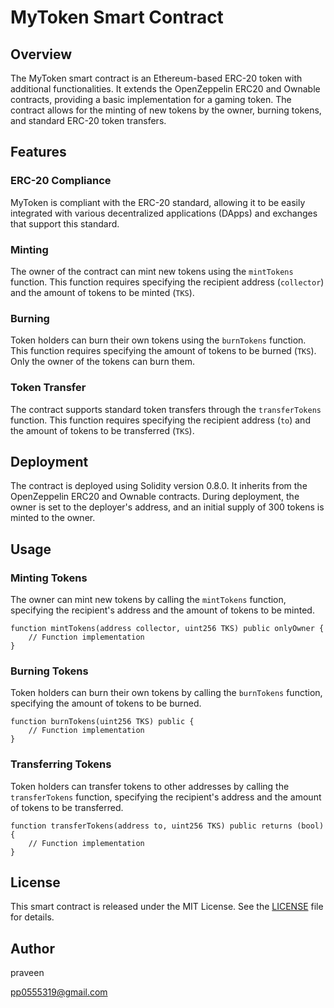 # MyToken Smart Contract

## Overview

The MyToken smart contract is an Ethereum-based ERC-20 token with additional functionalities. It extends the OpenZeppelin ERC20 and Ownable contracts, providing a basic implementation for a gaming token. The contract allows for the minting of new tokens by the owner, burning tokens, and standard ERC-20 token transfers.

## Features

### ERC-20 Compliance

MyToken is compliant with the ERC-20 standard, allowing it to be easily integrated with various decentralized applications (DApps) and exchanges that support this standard.

### Minting

The owner of the contract can mint new tokens using the `mintTokens` function. This function requires specifying the recipient address (`collector`) and the amount of tokens to be minted (`TKS`).

### Burning

Token holders can burn their own tokens using the `burnTokens` function. This function requires specifying the amount of tokens to be burned (`TKS`). Only the owner of the tokens can burn them.

### Token Transfer

The contract supports standard token transfers through the `transferTokens` function. This function requires specifying the recipient address (`to`) and the amount of tokens to be transferred (`TKS`).

## Deployment

The contract is deployed using Solidity version 0.8.0. It inherits from the OpenZeppelin ERC20 and Ownable contracts. During deployment, the owner is set to the deployer's address, and an initial supply of 300 tokens is minted to the owner.

## Usage

### Minting Tokens

The owner can mint new tokens by calling the `mintTokens` function, specifying the recipient's address and the amount of tokens to be minted.

```solidity
function mintTokens(address collector, uint256 TKS) public onlyOwner {
    // Function implementation
}
```

### Burning Tokens

Token holders can burn their own tokens by calling the `burnTokens` function, specifying the amount of tokens to be burned.

```solidity
function burnTokens(uint256 TKS) public {
    // Function implementation
}
```

### Transferring Tokens

Token holders can transfer tokens to other addresses by calling the `transferTokens` function, specifying the recipient's address and the amount of tokens to be transferred.

```solidity
function transferTokens(address to, uint256 TKS) public returns (bool) {
    // Function implementation
}
```

## License

This smart contract is released under the MIT License. See the [LICENSE](LICENSE) file for details.

## Author 

praveen

pp0555319@gmail.com

